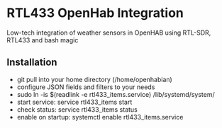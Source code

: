 # RTL433 OpenHab Integration
Low-tech integration of weather sensors in OpenHAB using RTL-SDR, RTL433 and bash magic

## Installation
- git pull into your home directory (/home/openhabian)
- configure JSON fields and filters to your needs
- sudo ln -is $(readlink -e rtl433_items.service) /lib/systemd/system/
- start service: service rtl433_items start
- check status: service rtl433_items status
- enable on startup: systemctl enable rtl433_items.service
